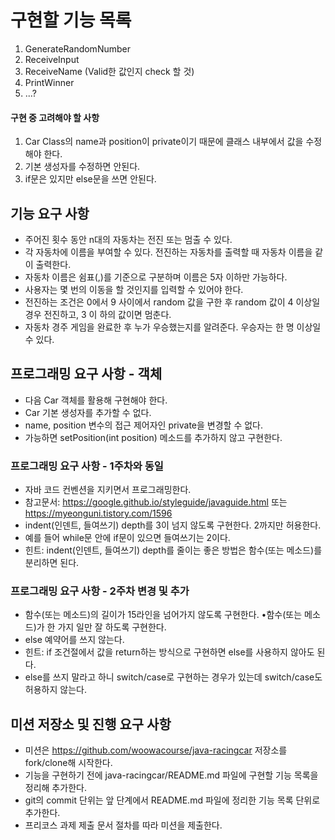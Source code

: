# 구현할 기능 목록
1. GenerateRandomNumber
2. ReceiveInput
3. ReceiveName (Valid한 값인지 check 할 것)
4. PrintWinner
5. ...?

#### 구현 중 고려해야 할 사항
1. Car Class의 name과 position이 private이기 때문에 클래스 내부에서 값을 수정해야 한다.
2. 기본 생성자를 수정하면 안된다.
3. if문은 있지만 else문을 쓰면 안된다.


## 기능 요구 사항
* 주어진 횟수 동안 n대의 자동차는 전진 또는 멈출 수 있다.
* 각 자동차에 이름을 부여할 수 있다. 전진하는 자동차를 출력할 때 자동차 이름을 같이 출력한다.
* 자동차 이름은 쉼표(,)를 기준으로 구분하며 이름은 5자 이하만 가능하다.
* 사용자는 몇 번의 이동을 할 것인지를 입력할 수 있어야 한다.
* 전진하는 조건은 0에서 9 사이에서 random 값을 구한 후 random 값이 4 이상일 경우 전진하고, 3 이
하의 값이면 멈춘다.
* 자동차 경주 게임을 완료한 후 누가 우승했는지를 알려준다. 우승자는 한 명 이상일 수 있다.


## 프로그래밍 요구 사항 - 객체
* 다음 Car 객체를 활용해 구현해야 한다.
* Car 기본 생성자를 추가할 수 없다.
* name, position 변수의 접근 제어자인 private을 변경할 수 없다.
* 가능하면 setPosition(int position) 메소드를 추가하지 않고 구현한다.

### 프로그래밍 요구 사항 - 1주차와 동일
* 자바 코드 컨벤션을 지키면서 프로그래밍한다.
* 참고문서: https://google.github.io/styleguide/javaguide.html 또는   https://myeonguni.tistory.com/1596
* indent(인덴트, 들여쓰기) depth를 3이 넘지 않도록 구현한다. 2까지만 허용한다.
* 예를 들어 while문 안에 if문이 있으면 들여쓰기는 2이다.
* 힌트: indent(인덴트, 들여쓰기) depth를 줄이는 좋은 방법은 함수(또는 메소드)를 분리하면 된다.

### 프로그래밍 요구 사항 - 2주차 변경 및 추가
* 함수(또는 메소드)의 길이가 15라인을 넘어가지 않도록 구현한다. •함수(또는 메소드)가 한 가지 일만 잘 하도록 구현한다.
* else 예약어를 쓰지 않는다.
* 힌트: if 조건절에서 값을 return하는 방식으로 구현하면 else를 사용하지 않아도 된다.
* else를 쓰지 말라고 하니 switch/case로 구현하는 경우가 있는데 switch/case도 허용하지 않는다.

## 미션 저장소 및 진행 요구 사항
* 미션은 https://github.com/woowacourse/java-racingcar 저장소를 fork/clone해 시작한다.
* 기능을 구현하기 전에 java-racingcar/README.md 파일에 구현할 기능 목록을 정리해 추가한다.
* git의 commit 단위는 앞 단계에서 README.md 파일에 정리한 기능 목록 단위로 추가한다.
* 프리코스 과제 제출 문서 절차를 따라 미션을 제출한다.